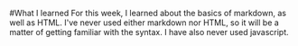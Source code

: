 #What I learned
For this week, I learned about the basics of markdown, as well as HTML. I've never used either markdown nor HTML, so it will be a matter of getting familiar with the syntax. I have also never used javascript.